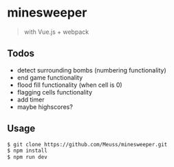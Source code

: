 # minesweeper

> with Vue.js + webpack

## Todos

- detect surrounding bombs (numbering functionality)
- end game functionality
- flood fill functionality (when cell is 0)
- flagging cells functionality
- add timer
- maybe highscores?

## Usage

``` bash
$ git clone https://github.com/Meuss/minesweeper.git
$ npm install
$ npm run dev
```
